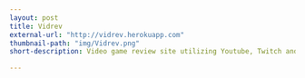 ```yaml
---
layout: post
title: Vidrev
external-url: "http://vidrev.herokuapp.com"
thumbnail-path: "img/Vidrev.png"
short-description: Video game review site utilizing Youtube, Twitch and Metacritic API's

---
```


